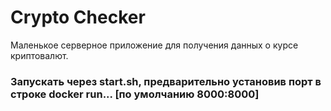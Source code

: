 # Crypto Checker

Маленькое серверное приложение для получения данных о курсе криптовалют.


### Запускать через start.sh, предварительно установив порт в строке docker run... [по умолчанию 8000:8000]
